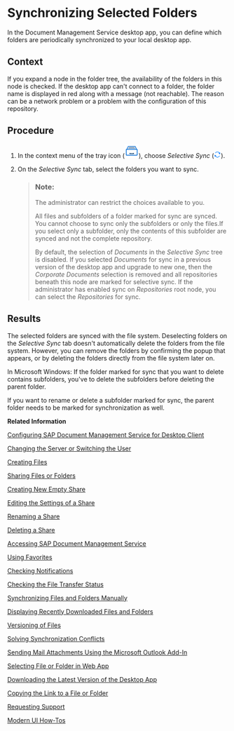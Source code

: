 <!-- loio23bbcdbb3be749b69c739f60c202b2de -->

# Synchronizing Selected Folders

In the Document Management Service desktop app, you can define which folders are periodically synchronized to your local desktop app.



## Context

If you expand a node in the folder tree, the availability of the folders in this node is checked. If the desktop app can't connect to a folder, the folder name is displayed in red along with a message \(not reachable\). The reason can be a network problem or a problem with the configuration of this repository.



## Procedure

1.  In the context menu of the tray icon \(![](images/SDM_Client_Service_Desktop_Icon_b0aa4d2.png)\), choose *Selective Sync* \(![](images/Menu_Selective_Sync_e644379.png)\).

2.  On the *Selective Sync* tab, select the folders you want to sync.

    > ### Note:  
    > The administrator can restrict the choices available to you.
    > 
    > All files and subfolders of a folder marked for sync are synced. You cannot choose to sync only the subfolders or only the files.If you select only a subfolder, only the contents of this subfolder are synced and not the complete repository.
    > 
    > By default, the selection of *Documents* in the *Selective Sync* tree is disabled. If you selected *Documents* for sync in a previous version of the desktop app and upgrade to new one, then the *Corporate Documents* selection is removed and all repositories beneath this node are marked for selective sync. If the administrator has enabled sync on *Repositories* root node, you can select the *Repositories* for sync.




## Results

The selected folders are synced with the file system. Deselecting folders on the *Selective Sync* tab doesn't automatically delete the folders from the file system. However, you can remove the folders by confirming the popup that appears, or by deleting the folders directly from the file system later on.

In Microsoft Windows: If the folder marked for sync that you want to delete contains subfolders, you've to delete the subfolders before deleting the parent folder.

If you want to rename or delete a subfolder marked for sync, the parent folder needs to be marked for synchronization as well.

**Related Information**  


[Configuring SAP Document Management Service for Desktop Client](configuring-sap-document-management-service-for-desktop-client-585d79d.md "The SAP Document Management Service desktop app is delivered with a default configuration, which you can adjust using the settings described below.")

[Changing the Server or Switching the User](changing-the-server-or-switching-the-user-ad29610.md "You either use oAuth or user name and password plus the Remember Password setting to log on to your desktop app. To use a different logon mode or to log on with another oAuth user, you unlink your account.")

[Creating Files](creating-files-ab3b9b8.md "To synchronize files using the Document Management Service desktop app, store these files in your root folder.")

[Sharing Files or Folders](sharing-files-or-folders-452f0e1.md "You can share files or folders using the context menu of Document Management Service.")

[Creating New Empty Share](creating-new-empty-share-63606a2.md "You can create a new share directly in the desktop app.")

[Editing the Settings of a Share](editing-the-settings-of-a-share-6406d16.md "You can edit the settings of a share starting in the desktop application, which then opens the Web application.")

[Renaming a Share](renaming-a-share-fa5bc9d.md "You can rename a share using the Document Management Service context menu in your Explorer (Windows) or in Finder (Mac)..")

[Deleting a Share](deleting-a-share-c4d2860.md "You can delete a share directly in the desktop app.")

[Accessing SAP Document Management Service](accessing-sap-document-management-service-af38bd8.md "The SAP Document Management Service tray icon is your central access point for the desktop app, for example, to open files and folders, the settings page, and the notifications page.")

[Using Favorites](using-favorites-feb23bc.md "In the Document Management Service desktop app, you can view favorite files and folders that you have created in the Favorites folder using the Web app.")

[Checking Notifications](checking-notifications-0c0b57c.md "The desktop app displays notification popups, for example, if it recognizes synchronization or naming conflicts.")

[Checking the File Transfer Status](checking-the-file-transfer-status-0f0d9e8.md "")

[Synchronizing Files and Folders Manually](synchronizing-files-and-folders-manually-68edf8f.md "The files and folders in your local Document Management Service folder are periodically synchronized with the server, based on the settings you've made.")

[Displaying Recently Downloaded Files and Folders](displaying-recently-downloaded-files-and-folders-a28fbcb.md "After you have uploaded or deleted files in the Web or mobile apps of Document Management Service, you can view these changes as a list in the desktop app.")

[Versioning of Files](versioning-of-files-b22e616.md "The Document Management Service Desktop app enables you to create new versions of a file, and edit latest version of the file. Versioning in Document Management Service is also helpful for teamwork, where you're collaborating with colleagues on projects and the content goes through several iterations of improvement and review. This way, you can track the file history and the development of the final version.")

[Solving Synchronization Conflicts](solving-synchronization-conflicts-eb04b7b.md "The Document Management Service desktop app recognizes if two files are in conflict and displays a notification.")

[Sending Mail Attachments Using the Microsoft Outlook Add-In](sending-mail-attachments-using-the-microsoft-outlook-add-in-a5f77e4.md "Document Management Service offers a Microsoft Outlook add-in that can automatically create a share, include a link to the share in your mail or meeting request, and store the files you want to attach to your mail or meeting request in this share. In this way, you can attach files that exceed your allowed mail attachment size limit.")

[Selecting File or Folder in Web App](selecting-file-or-folder-in-web-app-ccc68dc.md "You can use your Document Management Service desktop app to display any item from the Document Management Service folder in the Web app.")

[Downloading the Latest Version of the Desktop App](downloading-the-latest-version-of-the-desktop-app-7c849bd.md "You can easily access the download location that your administrator has preconfigured for the Document Management Service desktop app.")

[Copying the Link to a File or Folder](copying-the-link-to-a-file-or-folder-3d28fed.md "You can copy the link to any file or folder of your Document Management Service desktop app to the clipboard of your device.")

[Requesting Support](requesting-support-2fba81d.md "You can create an incident to the team responsible for advice on the desktop app.")

[Modern UI How-Tos](modern-ui-how-tos-fe00e02.md "The following sections introduce the features of the Document Management Service Modern UI.")


